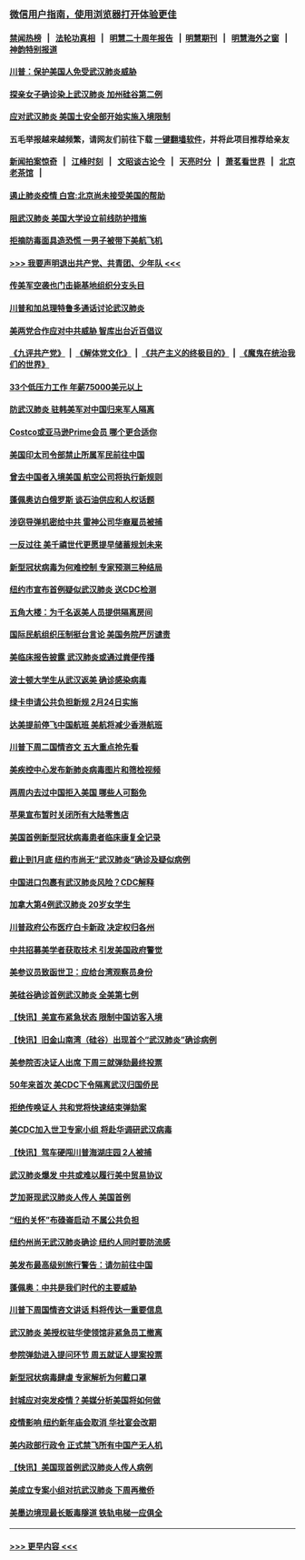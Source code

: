 ### [微信用户指南，使用浏览器打开体验更佳](https://github.com/gfw-breaker/banned-news1/blob/master/indexes/wechat-guide.md?t=0)
#### [禁闻热榜](热点新闻.md?t=0)  &nbsp;&nbsp;|&nbsp;&nbsp; [法轮功真相](https://github.com/gfw-breaker/truth/blob/master/README.md?t=0) &nbsp;&nbsp;|&nbsp;&nbsp; [明慧二十周年报告](https://github.com/gfw-breaker/mh-reports/blob/master/README.md?t=0) &nbsp;&nbsp;|&nbsp;&nbsp;[明慧期刊](https://github.com/gfw-breaker/mh-qikan) &nbsp;&nbsp;|&nbsp;&nbsp; [明慧海外之窗](https://github.com/gfw-breaker/mh-news/blob/master/README.md?t=0) &nbsp;&nbsp;|&nbsp;&nbsp; [神韵特别报道](https://github.com/gfw-breaker/mh-news/blob/master/shenyun.md?t=0)
#### [川普：保护美国人免受武汉肺炎威胁](../pages/nsc412/n11839718.md?t=02031044) 
#### [探亲女子确诊染上武汉肺炎 加州硅谷第二例](../pages/nsc412/n11839784.md?t=02031044) 
#### [应对武汉肺炎 美国土安全部开始实施入境限制](../pages/nsc412/n11839729.md?t=02031044) 
#### 五毛举报越来越频繁，请网友们前往下载 [一键翻墙软件](https://github.com/gfw-breaker/ssr-accounts)，并将此项目推荐给亲友
#### [新闻拍案惊奇](https://github.com/gfw-breaker/banned-news1/blob/master/pages/link4.md) &nbsp;&nbsp;|&nbsp;&nbsp; [江峰时刻](https://github.com/gfw-breaker/banned-news1/blob/master/pages/link4.md) &nbsp;&nbsp;|&nbsp;&nbsp; [文昭谈古论今](https://github.com/gfw-breaker/banned-news1/blob/master/pages/link4.md) &nbsp;&nbsp;|&nbsp;&nbsp; [天亮时分](https://github.com/gfw-breaker/banned-news1/blob/master/pages/link4.md) &nbsp;&nbsp;|&nbsp;&nbsp; [萧茗看世界](https://github.com/gfw-breaker/banned-news1/blob/master/pages/link4.md) &nbsp;&nbsp;|&nbsp;&nbsp; [北京老茶馆](https://github.com/gfw-breaker/banned-news1/blob/master/pages/link4.md) &nbsp;&nbsp;|&nbsp;&nbsp; 
#### [遏止肺炎疫情 白宫:北京尚未接受美国的帮助](../pages/nsc412/n11839660.md?t=02031044) 
#### [阻武汉肺炎 美国大学设立前线防护措施](../pages/nsc412/n11839479.md?t=02031044) 
#### [拒摘防毒面具造恐慌 一男子被带下美航飞机](../pages/nsc412/n11839455.md?t=02031044) 
#### [>>> 我要声明退出共产党、共青团、少年队 <<<](https://github.com/begood0513/goodnews/blob/master/quit/letter.md) 
#### [传美军空袭也门击毙基地组织分支头目](../pages/nsc412/n11839210.md?t=02031044) 
#### [川普和加总理特鲁多通话讨论武汉肺炎](../pages/nsc412/n11839128.md?t=02031044) 
#### [美两党合作应对中共威胁 智库出台近百倡议](../pages/nsc412/n11838437.md?t=02031044) 
#### [《九评共产党》](https://github.com/begood0513/9ping.md/blob/master/README.md) &nbsp;|&nbsp; [《解体党文化》](../../../../jtdwh.md/blob/master/README.md)  &nbsp;|&nbsp; [《共产主义的终极目的》](../../../../gczydzjmd.md/blob/master/README.md) &nbsp;|&nbsp; [《魔鬼在统治我们的世界》](../../../../mgztzwmdsj.md/blob/master/README.md) 
#### [33个低压力工作 年薪75000美元以上](../pages/nsc412/n11834441.md?t=02031044) 
#### [防武汉肺炎 驻韩美军对中国归来军人隔离](../pages/nsc412/n11838970.md?t=02031044) 
#### [Costco或亚马逊Prime会员 哪个更合适你](../pages/nsc412/n11834459.md?t=02031044) 
#### [美国印太司令部禁止所属军民前往中国](../pages/nsc412/n11838418.md?t=02031044) 
#### [曾去中国者入境美国 航空公司将执行新规则](../pages/nsc412/n11838375.md?t=02031044) 
#### [蓬佩奥访白俄罗斯 谈石油供应和人权话题](../pages/nsc412/n11838242.md?t=02031044) 
#### [涉窃导弹机密给中共 雷神公司华裔雇员被捕](../pages/nsc412/n11838129.md?t=02031044) 
#### [一反过往 美千禧世代更愿提早储蓄规划未来](../pages/nsc412/n11837601.md?t=02031044) 
#### [新型冠状病毒为何难控制 专家预测三种结局](../pages/nsc412/n11838002.md?t=02031044) 
#### [纽约市宣布首例疑似武汉肺炎 送CDC检测](../pages/nsc412/n11837852.md?t=02031044) 
#### [五角大楼：为千名返美人员提供隔离房间](../pages/nsc412/n11837831.md?t=02031044) 
#### [国际民航组织压制挺台言论 美国务院严厉谴责](../pages/nsc412/n11837791.md?t=02031044) 
#### [美临床报告披露 武汉肺炎或通过粪便传播](../pages/nsc412/n11837626.md?t=02031044) 
#### [波士顿大学生从武汉返美 确诊感染病毒](../pages/nsc412/n11837580.md?t=02031044) 
#### [绿卡申请公共负担新规 2月24日实施](../pages/nsc412/n11836634.md?t=02031044) 
#### [达美提前停飞中国航班 美航将减少香港航班](../pages/nsc412/n11837649.md?t=02031044) 
#### [川普下周二国情咨文 五大重点抢先看](../pages/nsc412/n11837512.md?t=02031044) 
#### [美疾控中心发布新肺炎病毒图片和筛检视频](../pages/nsc412/n11837491.md?t=02031044) 
#### [两周内去过中国拒入美国 哪些人可豁免](../pages/nsc412/n11837400.md?t=02031044) 
#### [苹果宣布暂时关闭所有大陆零售店](../pages/nsc412/n11837097.md?t=02031044) 
#### [美国首例新型冠状病毒患者临床康复全记录](../pages/nsc412/n11836513.md?t=02031044) 
#### [截止到1月底  纽约市尚无“武汉肺炎”确诊及疑似病例](../pages/nsc412/n11836657.md?t=02031044) 
#### [中国进口包裹有武汉肺炎风险？CDC解释](../pages/nsc412/n11836321.md?t=02031044) 
#### [加拿大第4例武汉肺炎 20岁女学生](../pages/nsc412/n11836537.md?t=02031044) 
#### [川普政府公布医疗白卡新政 决定权归各州](../pages/nsc412/n11836336.md?t=02031044) 
#### [中共招募美学者获取技术 引发美国政府警觉](../pages/nsc412/n11836277.md?t=02031044) 
#### [美参议员致函世卫：应给台湾观察员身份](../pages/nsc412/n11836183.md?t=02031044) 
#### [美硅谷确诊首例武汉肺炎 全美第七例](../pages/nsc412/n11836093.md?t=02031044) 
#### [【快讯】美宣布紧急状态 限制中国访客入境](../pages/nsc412/n11836030.md?t=02031044) 
#### [【快讯】旧金山南湾（硅谷）出现首个“武汉肺炎”确诊病例](../pages/nsc412/n11836084.md?t=02031044) 
#### [美参院否决证人出席 下周三就弹劾最终投票](../pages/nsc412/n11835900.md?t=02031044) 
#### [50年来首次 美CDC下令隔离武汉归国侨民](../pages/nsc412/n11835854.md?t=02031044) 
#### [拒绝传唤证人 共和党将快速结束弹劾案](../pages/nsc412/n11835573.md?t=02031044) 
#### [美CDC加入世卫专家小组 将赴华调研武汉病毒](../pages/nsc412/n11835584.md?t=02031044) 
#### [【快讯】驾车硬闯川普海湖庄园 2人被捕](../pages/nsc412/n11835785.md?t=02031044) 
#### [武汉肺炎爆发 中共或难以履行美中贸易协议](../pages/nsc412/n11834752.md?t=02031044) 
#### [芝加哥现武汉肺炎人传人 美国首例](../pages/nsc412/n11834730.md?t=02031044) 
#### [“纽约关怀”布碌崙启动  不属公共负担](../pages/nsc412/n11834269.md?t=02031044) 
#### [纽约州尚无武汉肺炎确诊  纽约人同时要防流感](../pages/nsc412/n11834247.md?t=02031044) 
#### [美发布最高级别旅行警告：请勿前往中国](../pages/nsc412/n11834038.md?t=02031044) 
#### [蓬佩奥：中共是我们时代的主要威胁](../pages/nsc412/n11833434.md?t=02031044) 
#### [川普下周国情咨文讲话 料将传达一重要信息](../pages/nsc412/n11833714.md?t=02031044) 
#### [武汉肺炎 美授权驻华使领馆非紧急员工撤离](../pages/nsc412/n11833604.md?t=02031044) 
#### [参院弹劾进入提问环节 周五就证人提案投票](../pages/nsc412/n11833522.md?t=02031044) 
#### [新型冠状病毒肆虐 专家解析为何戴口罩](../pages/nsc412/n11833332.md?t=02031044) 
#### [封城应对突发疫情？美媒分析美国将如何做](../pages/nsc412/n11831560.md?t=02031044) 
#### [疫情影响 纽约新年庙会取消 华社宴会改期](../pages/nsc412/n11831457.md?t=02031044) 
#### [美内政部行政令 正式禁飞所有中国产无人机](../pages/nsc412/n11833169.md?t=02031044) 
#### [【快讯】美国现首例武汉肺炎人传人病例](../pages/nsc412/n11833284.md?t=02031044) 
#### [美成立专案小组对抗武汉肺炎 下周再撤侨](../pages/nsc412/n11832839.md?t=02031044) 
#### [美墨边境现最长贩毒隧道 铁轨电梯一应俱全](../pages/nsc412/n11832928.md?t=02031044) 

----
#### [ >>> 更早内容 <<< ](../indexes/nsc412-earlier.md)
